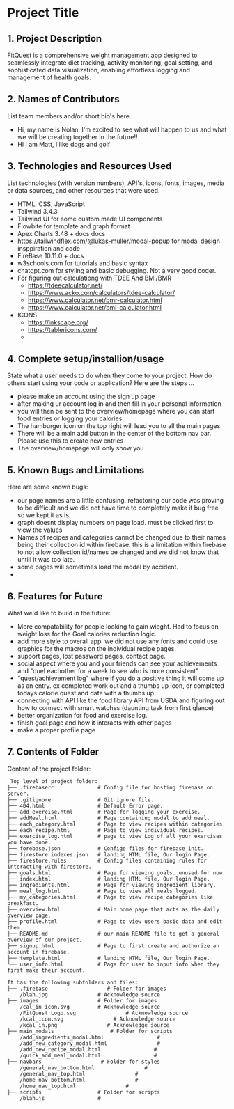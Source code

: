 # Project Title

## 1. Project Description

FitQuest is a comprehensive weight management app designed to seamlessly integrate diet tracking, activity monitoring, goal setting, and sophisticated data visualization, enabling effortless logging and management of health goals.

## 2. Names of Contributors
List team members and/or short bio's here... 

* Hi, my name is Nolan. I'm excited to see what will happen to us and what we will be creating together in the future!!
* Hi I am Matt, I like dogs and golf
	
## 3. Technologies and Resources Used
List technologies (with version numbers), API's, icons, fonts, images, media or data sources, and other resources that were used.

* HTML, CSS, JavaScript
* Tailwind 3.4.3
* Tailwind UI for some custom made UI components 
* Flowbite for template and graph format
* Apex Charts 3.48 + docs docs
* https://tailwindflex.com/@lukas-muller/modal-popup for modal design insppiration and code 
* FireBase 10.11.0 + docs
* w3schools.com for tutorials and basic syntax 
* chatgpt.com for styling and basic debugging. Not a very good coder.  
* For figuring out calculationg with TDEE And BMI/BMR
    - https://tdeecalculator.net/
    - https://www.acko.com/calculators/tdee-calculator/
    - https://www.calculator.net/bmr-calculator.html
    - https://www.calculator.net/bmi-calculator.html
* ICONS
    - https://inkscape.org/
    - https://tablericons.com/
    - 

## 4. Complete setup/installion/usage
State what a user needs to do when they come to your project.  How do others start using your code or application?
Here are the steps ...

* please make an account using the sign up page
* after making ur account log in and then fill in your personal information
* you will then be sent to the overview/homepage where you can start food entries or logging your calories
* The hamburger icon on the top right will lead you to all the main pages.
* There will be a main add button in the center of the bottom nav bar. Please use this to create  new entries
* The overview/homepage will only show you 


## 5. Known Bugs and Limitations
Here are some known bugs:

* our page names are a little confusing. refactoring our code was proving to be difficult and we did not have time to completely make it bug free so we kept it as is. 
* graph doesnt display numbers on page load. must be clicked first to view the values
* Names of recipes and categories cannot be changed due to their names being their collection id within firebase. this is a limitation within firebase to not allow collection id/names be changed and we did not know that untill it was too late.
* some pages will sometimes load the modal by accident.
* 

## 6. Features for Future
What we'd like to build in the future:

* More compatability for people looking to gain wieght. Had to focus on weight loss for the Goal calories reduction logic.
* add more style to overall app. we did not use any fonts and could use graphics for the macros on the individual recipe pages. 
* support pages, lost password pages, contact page. 
* social aspect where you and your friends can see your achievements and "duel eachother for a week to see who is more consistent"
* "quest/achievement log" where if you do a positive thing it will come up as an entry. ex completed work out and a thumbs up icon, or completed todays calorie quest and date with a thumbs up
* connecting with API like the food library API from USDA and figuring out how to connect with smart watches (daunting task from first glance)
* better organization for food and exercise log.
* finish goal page and how it interacts with other pages 
* make a proper profile page


	
## 7. Contents of Folder
Content of the project folder:

```
 Top level of project folder: 
├── .firebaserc              # Config file for hosting firebase on server.
├── .gitignore               # Git ignore file.
├── 404.html                 # Default Error page.
├── add_exercise.html        # Page for logging your exercise.
├── addMeal.html             # Page containing modal to add meal. 
├── each_category.html       # Page to view recipes within categories.
├── each_recipe.html         # Page to view individual recipes.  
├── exercise_log.html        # page to view Log of all your exercises you have done.
├── forebase.json            # Confige files for firebase init. 
├── firestore.indexes.json   # landing HTML file, Our login Page.
├── firestore.rules          # Config files containing rules for interacting with firestore.
├── goals.html               # Page for viewing goals. unused for now.
├── index.html               # landing HTML file, Our login Page.
├── ingredients.html         # Page for viewing ingredient library.
├── meal_log.html            # Page to view all meals logged. 
├── my_categories.html       # Page to view recipe categories like breakfast. 
├── overview.html            # Main home page that acts as the daily overview page.
├── profile.html             # Page to view users basic data and edit them.
├── README.md                # our main README file to get a general overview of our project.
├── signup.html              # Page to first create and authorize an account in firebase.
├── template.html            # landing HTML file, Our login Page.
└── user_info.html           # Page for user to input info when they first make their account.

It has the following subfolders and files:
├── .firebase                   # Folder for images
    /blah.jpg                # Acknowledge source
├── images                   # Folder for images
    /cal_in icon.svg         # Acknowledge source
    /FitQuest Logo.svg                # Acknowledge source
    /kcal_icon.svg                # Acknowledge source
    /kcal_in.png                # Acknowledge source
├── main_modals                  # Folder for scripts
    /add_ingredients_modal.html                 # 
    /add_new_category_modal.html                # 
    /add_new_recipe_modal.html                 # 
    /quick_add_meal_modal.html                 # 
├── navbars                   # Folder for styles
    /general_nav_bottom.html                # 
    /general_nav_top.html                #
    /home_nav_bottom.html                #
    /home_nav_top.html                #
├── scripts                  # Folder for scripts
    /blah.js                 # 
```



